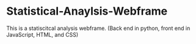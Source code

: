 # Statistical-Anaylsis-Webframe

This is a statiscitcal analysis webframe. (Back end in python, front end in JavaScript, HTML, and CSS)
